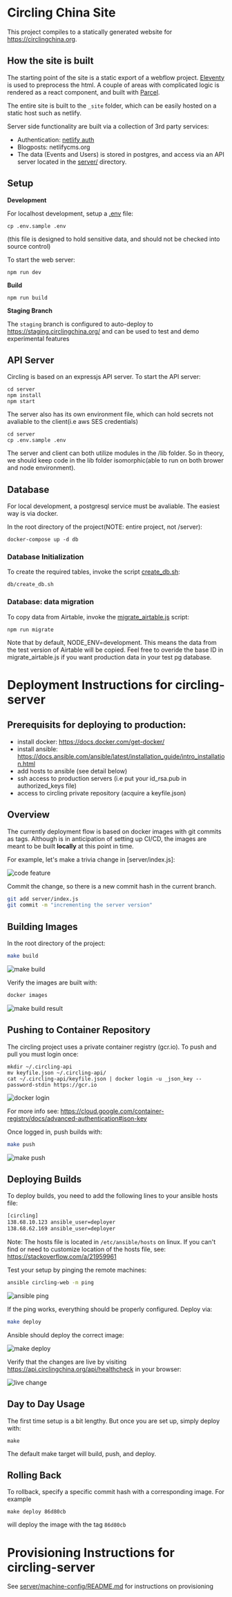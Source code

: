 # Circling China Site

This project compiles to a statically generated website for https://circlingchina.org.


## How the site is built

The starting point of the site is a static export of a webflow project.
[Eleventy](https://www.11ty.dev/) is used to preprocess the html.
A couple of areas with complicated logic is rendered as a react component, and built with [Parcel](https://parceljs.org/).

The entire site is built to the `_site` folder, which can be easily hosted on a static host such as netlify.

Server side functionality are built via a collection of 3rd party services:
- Authentication: [netlify auth](https://docs.netlify.com/visitor-access/identity/)
- Blogposts: netlifycms.org
- The data (Events and Users) is stored in postgres, and access via an API server located in the [server/](server/) directory.

## Setup

**Development**

For localhost development, setup a [.env](.env) file:

`cp .env.sample .env`

(this file is designed to hold sensitive data, and should not be checked into source control)

To start the web server:

`npm run dev`

**Build**

`npm run build`

**Staging Branch**

The `staging` branch is configured to auto-deploy to https://staging.circlingchina.org/ and can be used to test and demo experimental features
  

## API Server

Circling is based on an expressjs API server. To start the API server:

```
cd server
npm install
npm start
```

The server also has its own environment file, which can hold secrets not avaliable to the client(i.e aws SES credentials)

```
cd server
cp .env.sample .env
```

The server and client can both utilize modules in the /lib folder. So in theory, we should keep code in the lib folder isomorphic(able to run on both brower and node environment).

## Database

For local development, a postgresql service must be avaliable. The easiest way is via docker.

In the root directory of the project(NOTE: entire project, not /server):

```
docker-compose up -d db
```

### Database Initialization

To create the required tables, invoke the script [create_db.sh](server/db/create_db.sh):

```
db/create_db.sh
```

### Database: data migration

To copy data from Airtable, invoke the [migrate_airtable.js](server/db/migrate_airtable.js) script:

```
npm run migrate
```

Note that by default, NODE_ENV=development. This means the data from the test version of Airtable will be copied. Feel free to overide the base ID in migrate_airtable.js if you want production data in your test pg database.


# Deployment Instructions for circling-server

## Prerequisits for deploying to production:

- install docker: https://docs.docker.com/get-docker/
- install ansible: https://docs.ansible.com/ansible/latest/installation_guide/intro_installation.html
- add hosts to ansible (see detail below)
- ssh access to production servers (i.e put your id_rsa.pub in authorized_keys file)
- access to circling private repository (acquire a keyfile.json)

## Overview

The currently deployment flow is based on docker images with git commits as tags. Although is in anticipation of setting up CI/CD, the images are meant to be built **locally** at this point in time.

For example, let's make a trivia change in [server/index.js]:

![code feature](docs/images/code-feature.png)

Commit the change, so there is a new commit hash in the current branch.

```sh
git add server/index.js
git commit -m "incrementing the server version"
```

## Building Images

In the root directory of the project:

```sh
make build
```

![make build](docs/images/make-build.png)

Verify the images are built with:

```sh
docker images
```

![make build result](docs/images/make-build-result.png)

## Pushing to Container Repository

The circling project uses a private container registry (gcr.io). To push and pull you must login once:

```
mkdir ~/.circling-api
mv keyfile.json ~/.circling-api/
cat ~/.circling-api/keyfile.json | docker login -u _json_key --password-stdin https://gcr.io
```

![docker login](docs/images/docker-login.png)

For more info see: https://cloud.google.com/container-registry/docs/advanced-authentication#json-key

Once logged in, push builds with:

```sh
make push
```

![make push](docs/images/make-push.png)

## Deploying Builds

To deploy builds, you need to add the following lines to your ansible hosts file:


```sh
[circling]
138.68.10.123 ansible_user=deployer
138.68.62.169 ansible_user=deployer
```

Note: The hosts file is located in ```/etc/ansible/hosts``` on linux. If you can't find or need to customize location of the hosts file, see: https://stackoverflow.com/a/21959961

Test your setup by pinging the remote machines:

```sh
ansible circling-web -m ping
```

![ansible ping](docs/images/ansible-ping.png)

If the ping works, everything should be properly configured. Deploy via:

```sh
make deploy
```

Ansible should deploy the correct image:

![make deploy](docs/images/make-deploy.png)

Verify that the changes are live by visiting https://api.circlingchina.org/api/healthcheck in your browser:

![live change](docs/images/live-change.png)

## Day to Day Usage

The first time setup is a bit lengthy. But once you are set up, simply deploy with:

```
make 
```

The default make target will build, push, and deploy.

## Rolling Back

To rollback, specify a specific commit hash with a corresponding image. For example

```
make deploy 86d80cb
```

will deploy the image with the tag `86d80cb`

# Provisioning Instructions for circling-server

See [server/machine-config/README.md](server/machine-config/README.md) for instructions on provisioning


